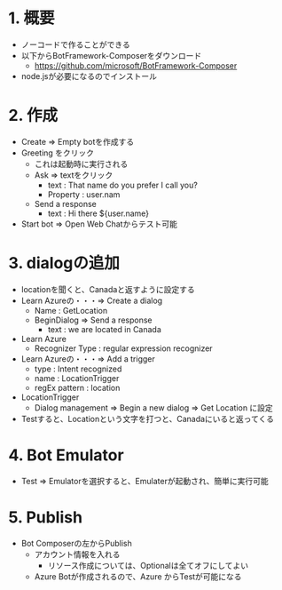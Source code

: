 # 1. 概要
* ノーコードで作ることができる
* 以下からBotFramework-Composerをダウンロード
    * https://github.com/microsoft/BotFramework-Composer
* node.jsが必要になるのでインストール

# 2. 作成
* Create ⇒ Empty botを作成する
* Greeting をクリック
    * これは起動時に実行される
    * Ask ⇒ textをクリック
        * text : That name do you prefer I call you?
        * Property : user.nam
    * Send a response
        * text : Hi there ${user.name}
* Start bot ⇒ Open Web Chatからテスト可能

# 3. dialogの追加
* locationを聞くと、Canadaと返すように設定する
* Learn Azureの・・・⇒ Create a dialog
    * Name : GetLocation
    * BeginDialog ⇒ Send a response
        * text : we are located in Canada
* Learn Azure
    * Recognizer Type : regular expression recognizer
* Learn Azureの・・・⇒ Add a trigger 
    * type : Intent recognized
    * name : LocationTrigger
    * regEx pattern : location
* LocationTrigger
    * Dialog management ⇒ Begin a new dialog ⇒ Get Location に設定
* Testすると、Locationという文字を打つと、Canadaにいると返ってくる

# 4. Bot Emulator
* Test ⇒ Emulatorを選択すると、Emulaterが起動され、簡単に実行可能

# 5. Publish
* Bot Composerの左からPublish
    * アカウント情報を入れる
        * リソース作成については、Optionalは全てオフにしてよい
    * Azure Botが作成されるので、Azure からTestが可能になる